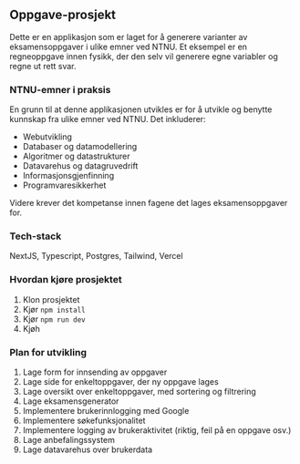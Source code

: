 ## Oppgave-prosjekt

Dette er en applikasjon som er laget for å generere varianter av eksamensoppgaver i ulike emner ved NTNU. Et eksempel er en regneoppgave innen fysikk, der den selv vil generere egne variabler og regne ut rett svar.

### NTNU-emner i praksis

En grunn til at denne applikasjonen utvikles er for å utvikle og benytte kunnskap fra ulike emner ved NTNU. Det inkluderer:

- Webutvikling
- Databaser og datamodellering
- Algoritmer og datastrukturer
- Datavarehus og datagruvedrift
- Informasjonsgjenfinning
- Programvaresikkerhet

Videre krever det kompetanse innen fagene det lages eksamensoppgaver for.

### Tech-stack

NextJS, Typescript, Postgres, Tailwind, Vercel

### Hvordan kjøre prosjektet

1. Klon prosjektet
2. Kjør `npm install`
3. Kjør `npm run dev`
4. Kjøh

### Plan for utvikling

1. Lage form for innsending av oppgaver
2. Lage side for enkeltoppgaver, der ny oppgave lages
3. Lage oversikt over enkeltoppgaver, med sortering og filtrering
4. Lage eksamensgenerator
5. Implementere brukerinnlogging med Google
6. Implementere søkefunksjonalitet
7. Implementere logging av brukeraktivitet (riktig, feil på en oppgave osv.)
8. Lage anbefalingssystem
9. Lage datavarehus over brukerdata
